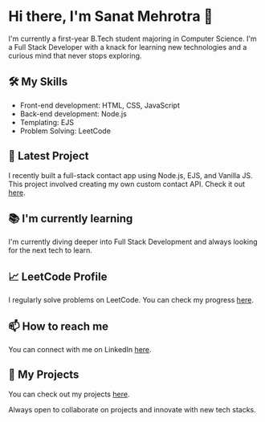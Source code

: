 # Hi there, I'm Sanat Mehrotra 👋

I'm currently a first-year B.Tech student majoring in Computer Science. I'm a Full Stack Developer with a knack for learning new technologies and a curious mind that never stops exploring.

## 🛠️ My Skills

- Front-end development: HTML, CSS, JavaScript
- Back-end development: Node.js
- Templating: EJS
- Problem Solving: LeetCode

## 🎯 Latest Project

I recently built a full-stack contact app using Node.js, EJS, and Vanilla JS. This project involved creating my own custom contact API. Check it out [here](<insert live link here>).

## 📚 I'm currently learning

I'm currently diving deeper into Full Stack Development and always looking for the next tech to learn.

## 📈 LeetCode Profile

I regularly solve problems on LeetCode. You can check my progress [here](<insert LeetCode profile link here>).

## 📫 How to reach me

You can connect with me on LinkedIn [here](<insert LinkedIn profile link here>).

## 📂 My Projects

You can check out my projects [here](<insert GitHub link here>).

Always open to collaborate on projects and innovate with new tech stacks.
